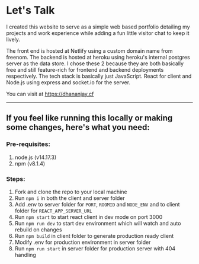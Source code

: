 # Let's Talk

I created this website to serve as a simple web based portfolio detailing my projects and work experience while adding a fun little visitor chat to keep it lively.

The front end is hosted at Netlify using a custom domain name from freenom.
The backend is hosted at heroku using heroku's internal postgres server as the data store. I chose these 2 because they are both basically free and still feature-rich for frontend and backend deployments respectively.
The tech stack is basically just JavaScript. React for client and Node.js using express and socket.io for the server.

You can visit at https://dhananjay.cf

---

## If you feel like running this locally or making some changes, here's what you need:

### Pre-requisites:

1. node.js (v14.17.3)
2. npm (v8.1.4)

### Steps:

1. Fork and clone the repo to your local machine
2. Run `npm i` in both the client and server folder
3. Add .env to server folder for `PORT`, `ROOMID` and `NODE_ENV` and to client folder for `REACT_APP_SERVER_URL`
4. Run `npm start` to start react client in dev mode on port 3000
5. Run `npm run dev` to start dev environment which will watch and auto rebuild on changes
6. Run `npm build` in client folder to generate production ready client
7. Modify .env for production environment in server folder
8. Run `npm run start` in server folder for production server with 404 handling
